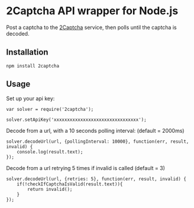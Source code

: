# 2Captcha API wrapper for Node.js

Post a captcha to the [2Captcha](https://2captcha.com/) service, then polls until the captcha is decoded.

## Installation

    npm install 2captcha


## Usage


Set up your api key:

    var solver = require('2captcha');

    solver.setApiKey('xxxxxxxxxxxxxxxxxxxxxxxxxxxxxxxx');


Decode from a url, with a 10 seconds polling interval: (default = 2000ms)

    solver.decodeUrl(url, {pollingInterval: 10000}, function(err, result, invalid) {
        console.log(result.text);
    });

Decode from a url retrying 5 times if invalid is called (default = 3)

    solver.decodeUrl(url, {retries: 5}, function(err, result, invalid) {
        if(!checkIfCaptchaIsValid(result.text)){
        	return invalid();
        }
    });

